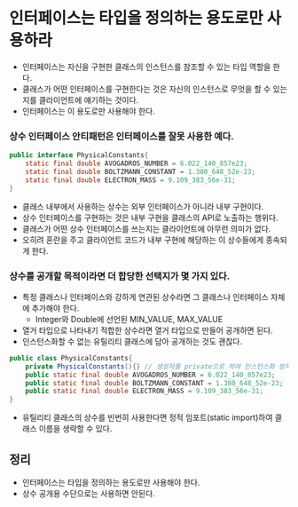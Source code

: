 # 인터페이스는 타입을 정의하는 용도로만 사용하라

- 인터페이스는 자신을 구현한 클래스의 인스턴스를 참조할 수 있는 타입 역할을 한다.
- 클래스가 어떤 인터페이스를 구현한다는 것은 자신의 인스턴스로 무엇을 할 수 있는지를 클라이언트에 얘기하는 것이다.
- 인터페이스는 이 용도로만 사용해야 한다.

### 상수 인터페이스 안티패턴은 인터페이스를 잘못 사용한 예다.

```java
public interface PhysicalConstants{
    static final double AVOGADROS_NUMBER = 6.022_140_857e23;
    static final double BOLTZMANN_CONSTANT = 1.380_648_52e-23;
    static final double ELECTRON_MASS = 9.109_383_56e-31;
}
```

- 클래스 내부에서 사용하는 상수는 외부 인터페이스가 아니라 내부 구현이다.
- 상수 인터페이스를 구현하는 것은 내부 구현을 클래스의 API로 노출하는 행위다.
- 클래스가 어떤 상수 인터페이스를 쓰는지는 클라이언트에 아무런 의미가 없다.
- 오히려 혼란을 주고 클라이언트 코드가 내부 구현에 해당하는 이 상수들에게 종속되게 한다.

### 상수를 공개할 목적이라면 더 합당한 선택지가 몇 가지 있다.

- 특정 클래스나 인터페이스와 강하게 연관된 상수라면 그 클래스나 인터페이스 자체에 추가해야 한다.
  - Integer와 Double에 선언된 MIN_VALUE, MAX_VALUE
- 열거 타입으로 나타내기 적합한 상수라면 열거 타입으로 만들어 공개하면 된다.
- 인스턴스화할 수 없는 유틸리티 클래스에 담아 공개하는 것도 괜찮다.
```java
public class PhysicalConstants{
    private PhysicalConstants(){} // 생성자를 private으로 하여 인스턴스화 방지
    public static final double AVOGADROS_NUMBER = 6.022_140_857e23;
    public static final double BOLTZMANN_CONSTANT = 1.380_648_52e-23;
    public static final double ELECTRON_MASS = 9.109_383_56e-31;
}
```
- 유틸리티 클래스의 상수를 빈번히 사용한다면 정적 임포트(static import)하여 클래스 이름을 생략할 수 있다.

## 정리

- 인터페이스는 타입을 정의하는 용도로만 사용해야 한다.
- 상수 공개용 수단으로는 사용하면 안된다.